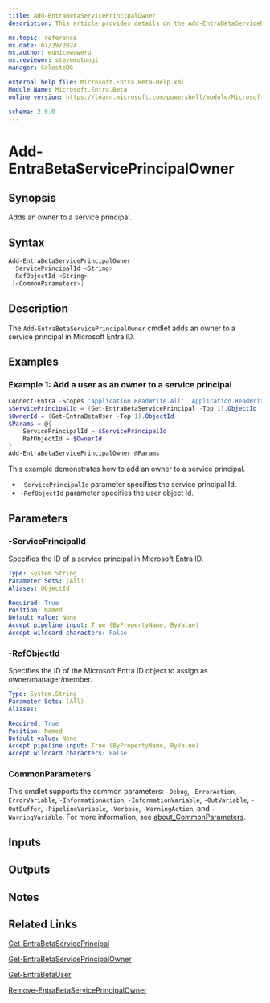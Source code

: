 ```yaml
---
title: Add-EntraBetaServicePrincipalOwner
description: This article provides details on the Add-EntraBetaServicePrincipalOwner command.

ms.topic: reference
ms.date: 07/29/2024
ms.author: eunicewaweru
ms.reviewer: stevemutungi
manager: CelesteDG

external help file: Microsoft.Entra.Beta-Help.xml
Module Name: Microsoft.Entra.Beta
online version: https://learn.microsoft.com/powershell/module/Microsoft.Entra.Beta/Add-EntraBetaServicePrincipalOwner

schema: 2.0.0
---
```


# Add-EntraBetaServicePrincipalOwner

## Synopsis

Adds an owner to a service principal.

## Syntax

```powershell
Add-EntraBetaServicePrincipalOwner
 -ServicePrincipalId <String>
 -RefObjectId <String>
 [<CommonParameters>]
```

## Description

The `Add-EntraBetaServicePrincipalOwner` cmdlet adds an owner to a service principal in Microsoft Entra ID.

## Examples

### Example 1: Add a user as an owner to a service principal

```powershell
Connect-Entra -Scopes 'Application.ReadWrite.All','Application.ReadWrite.OwnedBy'
$ServicePrincipalId = (Get-EntraBetaServicePrincipal -Top 1).ObjectId
$OwnerId = (Get-EntraBetaUser -Top 1).ObjectId
$Params = @{
    ServicePrincipalId = $ServicePrincipalId 
    RefObjectId = $OwnerId  
}
Add-EntraBetaServicePrincipalOwner @Params
```

This example demonstrates how to add an owner to a service principal.

- `-ServicePrincipalId` parameter specifies the service principal Id.
- `-RefObjectId` parameter specifies the user object Id.

## Parameters

### -ServicePrincipalId

Specifies the ID of a service principal in Microsoft Entra ID.

```yaml
Type: System.String
Parameter Sets: (All)
Aliases: ObjectId

Required: True
Position: Named
Default value: None
Accept pipeline input: True (ByPropertyName, ByValue)
Accept wildcard characters: False
```

### -RefObjectId

Specifies the ID of the Microsoft Entra ID object to assign as owner/manager/member.

```yaml
Type: System.String
Parameter Sets: (All)
Aliases:

Required: True
Position: Named
Default value: None
Accept pipeline input: True (ByPropertyName, ByValue)
Accept wildcard characters: False
```

### CommonParameters

This cmdlet supports the common parameters: `-Debug`, `-ErrorAction`, `-ErrorVariable`, `-InformationAction`, `-InformationVariable`, `-OutVariable`, `-OutBuffer`, `-PipelineVariable`, `-Verbose`, `-WarningAction`, and `-WarningVariable`. For more information, see [about_CommonParameters](https://go.microsoft.com/fwlink/?LinkID=113216).

## Inputs

## Outputs

## Notes

## Related Links

[Get-EntraBetaServicePrincipal](Get-EntraBetaServicePrincipal.md)

[Get-EntraBetaServicePrincipalOwner](Get-EntraBetaServicePrincipalOwner.md)

[Get-EntraBetaUser](Get-EntraBetaUser.md)

[Remove-EntraBetaServicePrincipalOwner](Remove-EntraBetaServicePrincipalOwner.md)
